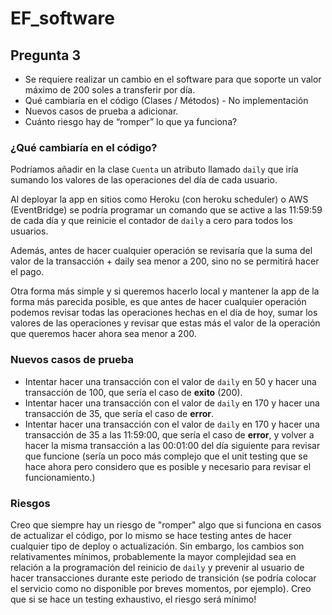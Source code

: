 # EF_software

## Pregunta 3

- Se requiere realizar un cambio en el software para que soporte un valor máximo de 200 soles a transferir por día.
- Qué cambiaría en el código (Clases / Métodos) - No implementación
- Nuevos casos de prueba a adicionar.
- Cuánto riesgo hay de “romper” lo que ya funciona?


### ¿Qué cambiaría en el código?

Podríamos añadir en la clase `Cuenta` un atributo llamado `daily` que iría sumando los valores de las operaciones del día de cada usuario.

Al deployar la app en sitios como Heroku (con heroku scheduler) o AWS (EventBridge) se podría programar un comando que se active a las 11:59:59 de cada día y que reinicie el contador de `daily` a cero para todos los usuarios.

Además, antes de hacer cualquier operación se revisaría que la suma del valor de la transacción + daily sea menor a 200, sino no se permitirá hacer el pago.

Otra forma más simple y si queremos hacerlo local y mantener la app de la forma más parecida posible, es que antes de hacer cualquier operación podemos revisar todas las operaciones hechas en el día de hoy, sumar los valores de las operaciones y revisar que estas más el valor de la operación que queremos hacer ahora sea menor a 200.

### Nuevos casos de prueba

- Intentar hacer una transacción con el valor de `daily` en 50 y hacer una transacción de 100, que sería el caso de **exito** (200).
- Intentar hacer una transacción con el valor de `daily` en 170 y hacer una transacción de 35, que sería el caso de **error**.
- Intentar hacer una transacción con el valor de `daily` en 170 y hacer una transacción de 35 a las 11:59:00, que sería el caso de **error**, y volver a hacer la misma transacción a las 00:01:00 del día siguiente para revisar que funcione (sería un poco más complejo que el unit testing que se hace ahora pero considero que es posible y necesario para revisar el funcionamiento.)

### Riesgos

Creo que siempre hay un riesgo de "romper" algo que si funciona en casos de actualizar el código, por lo mismo se hace testing antes de hacer cualquier tipo de deploy o actualización. Sin embargo, los cambios son relativamentes mínimos, probablemente la mayor complejidad sea en relación a la programación del reinicio de `daily` y prevenir al usuario de hacer transacciones durante este periodo de transición (se podría colocar el servicio como no disponible por breves momentos, por ejemplo). Creo que si se hace un testing exhaustivo, el riesgo será mínimo!
